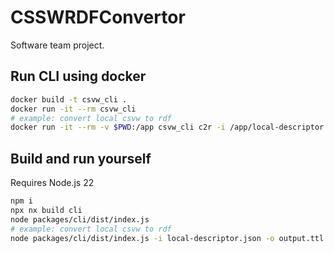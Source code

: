 # CSSWRDFConvertor

Software team project.

## Run CLI using docker

```bash
docker build -t csvw_cli .
docker run -it --rm csvw_cli
# example: convert local csvw to rdf
docker run -it --rm -v $PWD:/app csvw_cli c2r -i /app/local-descriptor.json -o /app/output.ttl
```

## Build and run yourself

Requires Node.js 22

```bash
npm i
npx nx build cli
node packages/cli/dist/index.js
# example: convert local csvw to rdf
node packages/cli/dist/index.js -i local-descriptor.json -o output.ttl
```
